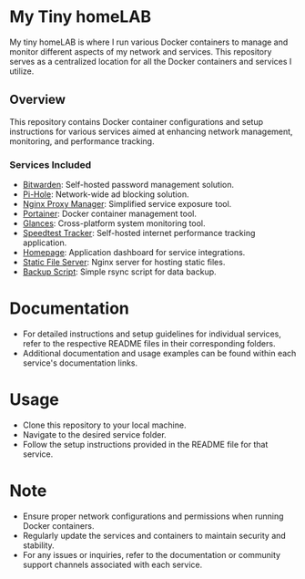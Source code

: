 # My Tiny homeLAB

My tiny homeLAB is where I run various Docker containers to manage and monitor different aspects of my network and services. This repository serves as a centralized location for all the Docker containers and services I utilize.

## Overview
This repository contains Docker container configurations and setup instructions for various services aimed at enhancing network management, monitoring, and performance tracking.

### Services Included
- [Bitwarden](bitwarden): Self-hosted password management solution.
- [Pi-Hole](pihole): Network-wide ad blocking solution.
- [Nginx Proxy Manager](nginx-proxy-manager): Simplified service exposure tool.
- [Portainer](portainer): Docker container management tool.
- [Glances](glances): Cross-platform system monitoring tool.
- [Speedtest Tracker](speedtest-tracker): Self-hosted internet performance tracking application.
- [Homepage](homepage): Application dashboard for service integrations.
- [Static File Server](nginx): Nginx server for hosting static files.
- [Backup Script](backup): Simple rsync script for data backup.
  
# Documentation
- For detailed instructions and setup guidelines for individual services, refer to the respective README files in their corresponding folders.
- Additional documentation and usage examples can be found within each service's documentation links.

# Usage
- Clone this repository to your local machine.
- Navigate to the desired service folder.
- Follow the setup instructions provided in the README file for that service.

# Note
- Ensure proper network configurations and permissions when running Docker containers.
- Regularly update the services and containers to maintain security and stability.
- For any issues or inquiries, refer to the documentation or community support channels associated with each service.
